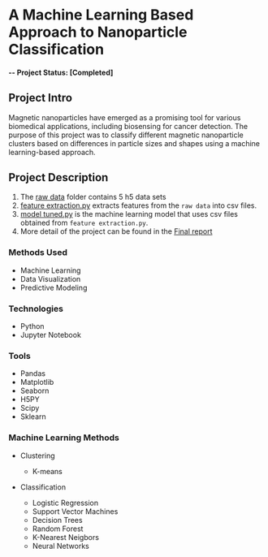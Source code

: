 # A Machine Learning Based Approach to Nanoparticle Classification

#### -- Project Status: [Completed]

## Project Intro
Magnetic nanoparticles have emerged as a promising tool for various biomedical applications, including biosensing for cancer detection. The purpose of this project was to classify different magnetic nanoparticle clusters based on differences in particle sizes and shapes using a machine learning-based approach.

## Project Description
1. The [raw data](https://github.com/DTong22/Machine-learning-individual-project/tree/master/raw%20data) folder contains 5 h5 data sets
2. [feature extraction.py](https://github.com/DTong22/Machine-learning-individual-project/blob/master/model/feature%20extraction.py) extracts features from the `raw data` into csv files.
3. [model tuned.py](https://github.com/DTong22/Machine-learning-individual-project/blob/master/model/model%20tuned.py
) is the machine learning model that uses csv files obtained from `feature extraction.py`.
4. More detail of the project can be found in the [Final report](https://github.com/DTong22/Machine-learning-individual-project/blob/master/Final%20Report.pdf)

### Methods Used
* Machine Learning
* Data Visualization
* Predictive Modeling

### Technologies
* Python
* Jupyter Notebook

### Tools
* Pandas
* Matplotlib
* Seaborn
* H5PY
* Scipy
* Sklearn

### Machine Learning Methods
* Clustering
    * K-means

* Classification
    * Logistic Regression
    * Support Vector Machines
    * Decision Trees
    * Random Forest
    * K-Nearest Neigbors
    * Neural Networks
